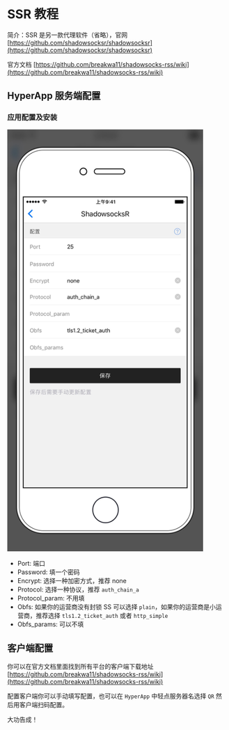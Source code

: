 # SSR 教程

简介：SSR 是另一款代理软件（省略），官网 [https://github.com/shadowsocksr/shadowsocksr](https://github.com/shadowsocksr/shadowsocksr)

官方文档 [https://github.com/breakwa11/shadowsocks-rss/wiki](https://github.com/breakwa11/shadowsocks-rss/wiki)


## HyperApp 服务端配置

### 应用配置及安装

<img src="./images/ssr.jpg" width="450" />

* Port: 端口
* Password: 填一个密码
* Encrypt: 选择一种加密方式，推荐 none
* Protocol: 选择一种协议，推荐 `auth_chain_a`
* Protocol_param: 不用填
* Obfs: 如果你的运营商没有封锁 SS 可以选择 `plain`，如果你的运营商是小运营商，推荐选择 `tls1.2_ticket_auth` 或者 `http_simple`
* Obfs_params: 可以不填


## 客户端配置

你可以在官方文档里面找到所有平台的客户端下载地址 [https://github.com/breakwa11/shadowsocks-rss/wiki](https://github.com/breakwa11/shadowsocks-rss/wiki) 

配置客户端你可以手动填写配置，也可以在 `HyperApp` 中轻点服务器名选择 `QR` 然后用客户端扫码配置。

大功告成！


